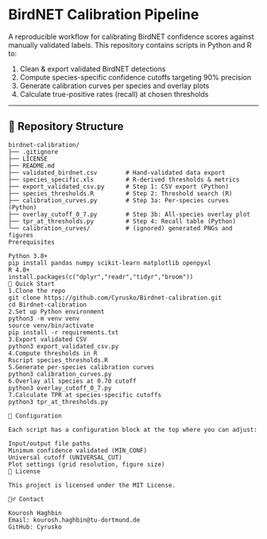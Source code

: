 # BirdNET Calibration Pipeline

A reproducible workflow for calibrating BirdNET confidence scores against manually validated labels. This repository contains scripts in Python and R to:

1. Clean & export validated BirdNET detections  
2. Compute species-specific confidence cutoffs targeting 90% precision  
3. Generate calibration curves per species and overlay plots  
4. Calculate true-positive rates (recall) at chosen thresholds  

---

## 📂 Repository Structure

```plaintext
birdnet-calibration/
├── .gitignore
├── LICENSE
├── README.md
├── validated_birdnet.csv        # Hand-validated data export
├── species_specific.xls         # R-derived thresholds & metrics
├── export_validated_csv.py      # Step 1: CSV export (Python)
├── species_thresholds.R         # Step 2: Threshold search (R)
├── calibration_curves.py        # Step 3a: Per-species curves (Python)
├── overlay_cutoff_0_7.py        # Step 3b: All-species overlay plot
├── tpr_at_thresholds.py         # Step 4: Recall table (Python)
└── calibration_curves/          # (ignored) generated PNGs and figures
Prerequisites

Python 3.8+
pip install pandas numpy scikit-learn matplotlib openpyxl
R 4.0+
install.packages(c("dplyr","readr","tidyr","broom"))
🚀 Quick Start
1.Clone the repo
git clone https://github.com/Cyrusko/Birdnet-calibration.git
cd Birdnet-calibration
2.Set up Python environment
python3 -m venv venv
source venv/bin/activate
pip install -r requirements.txt
3.Export validated CSV
python3 export_validated_csv.py
4.Compute thresholds in R
Rscript species_thresholds.R
5.Generate per-species calibration curves
python3 calibration_curves.py
6.Overlay all species at 0.70 cutoff
python3 overlay_cutoff_0_7.py
7.Calculate TPR at species-specific cutoffs
python3 tpr_at_thresholds.py

🔧 Configuration

Each script has a configuration block at the top where you can adjust:

Input/output file paths
Minimum confidence validated (MIN_CONF)
Universal cutoff (UNIVERSAL_CUT)
Plot settings (grid resolution, figure size)
📜 License

This project is licensed under the MIT License.

🙋‍♂️ Contact

Kourosh Haghbin
Email: kourosh.haghbin@tu-dortmund.de
GitHub: Cyrusko

